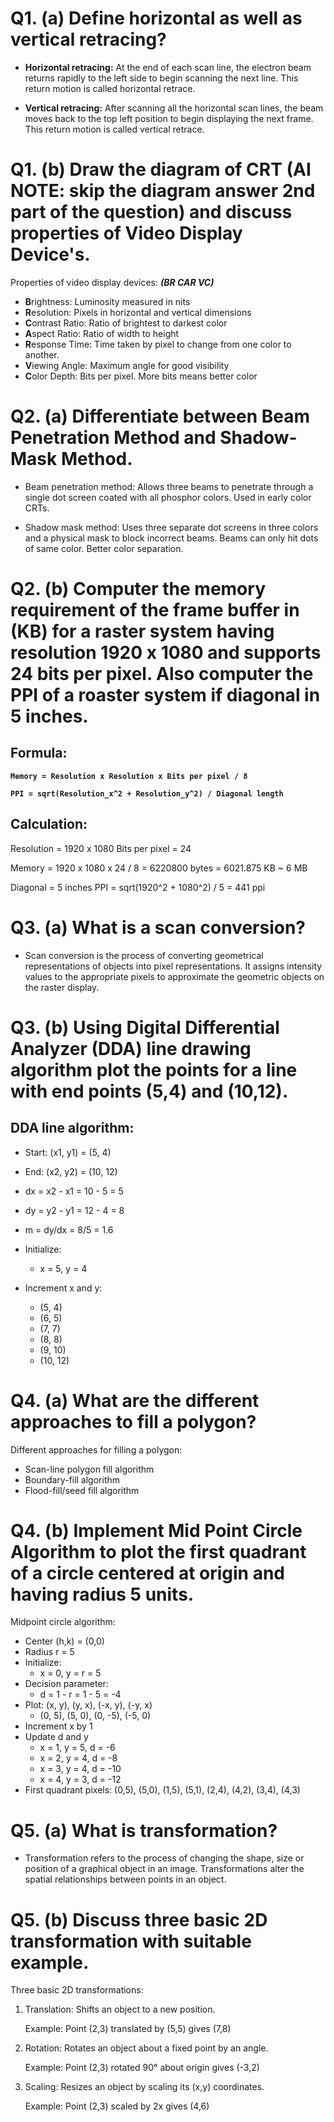 # **Q1. (a) Define horizontal as well as vertical retracing?**

- **Horizontal retracing:** At the end of each scan line, the electron beam returns rapidly to the left side to begin scanning the next line. This return motion is called horizontal retrace. 

- **Vertical retracing:** After scanning all the horizontal scan lines, the beam moves back to the top left position to begin displaying the next frame. This return motion is called vertical retrace.

# **Q1. (b) Draw the diagram of CRT (AI NOTE: skip the diagram answer 2nd part of the question) and discuss properties of Video Display Device's.**

Properties of video display devices: ***(BR CAR VC)***

- **B**rightness: Luminosity measured in nits
- **R**esolution: Pixels in horizontal and vertical dimensions
- **C**ontrast Ratio: Ratio of brightest to darkest color
- **A**spect Ratio: Ratio of width to height
- **R**esponse Time: Time taken by pixel to change from one color to another.
- **V**iewing Angle: Maximum angle for good visibility
- **C**olor Depth: Bits per pixel. More bits means better color

# **Q2. (a) Differentiate between Beam Penetration Method and Shadow-Mask Method.**

- Beam penetration method: Allows three beams to penetrate through a single dot screen coated with all phosphor colors. Used in early color CRTs.

- Shadow mask method: Uses three separate dot screens in three colors and a physical mask to block incorrect beams. Beams can only hit dots of same color. Better color separation.

# **Q2. (b) Computer the memory requirement of the frame buffer in (KB) for a raster system having resolution 1920 x 1080 and supports 24 bits per pixel. Also computer the PPI of a roaster system if diagonal in 5 inches.** 

## Formula: 

**`Memory = Resolution x Resolution x Bits per pixel / 8`**

**`PPI = sqrt(Resolution_x^2 + Resolution_y^2) / Diagonal length`**

## Calculation:

Resolution = 1920 x 1080 
Bits per pixel = 24

Memory = 1920 x 1080 x 24 / 8 
        = 6220800 bytes
        = 6021.875 KB ~ 6 MB

Diagonal = 5 inches
PPI = sqrt(1920^2 + 1080^2) / 5 
      = 441 ppi

# **Q3. (a) What is a scan conversion?**

- Scan conversion is the process of converting geometrical representations of objects into pixel representations. It assigns intensity values to the appropriate pixels to approximate the geometric objects on the raster display.

# **Q3. (b) Using Digital Differential Analyzer (DDA) line drawing algorithm plot the points for a line with end points (5,4) and (10,12).**

## DDA line algorithm: 

- Start: (x1, y1) = (5, 4) 
- End: (x2, y2) = (10, 12)
- dx = x2 - x1 = 10 - 5 = 5
- dy = y2 - y1 = 12 - 4 = 8  
- m = dy/dx = 8/5 = 1.6

- Initialize: 
    - x = 5, y = 4
- Increment x and y:
    - (5, 4)
    - (6, 5)  
    - (7, 7)
    - (8, 8)
    - (9, 10)
    - (10, 12)

# **Q4. (a) What are the different approaches to fill a polygon?**

Different approaches for filling a polygon:

- Scan-line polygon fill algorithm
- Boundary-fill algorithm
- Flood-fill/seed fill algorithm

# **Q4. (b) Implement Mid Point Circle Algorithm to plot the first quadrant of a circle centered at origin and having radius 5 units.**

Midpoint circle algorithm:

- Center (h,k) = (0,0)  
- Radius r = 5
- Initialize: 
    - x = 0, y = r = 5
- Decision parameter:
    - d = 1 - r = 1 - 5 = -4
- Plot: (x, y), (y, x), (-x, y), (-y, x)
    - (0, 5), (5, 0), (0, -5), (-5, 0) 
- Increment x by 1
- Update d and y
    - x = 1, y = 5, d = -6  
    - x = 2, y = 4, d = -8
    - x = 3, y = 4, d = -10  
    - x = 4, y = 3, d = -12
- First quadrant pixels: 
    (0,5), (5,0), (1,5), (5,1), (2,4), (4,2), (3,4), (4,3)

# **Q5. (a) What is transformation?**

- Transformation refers to the process of changing the shape, size or position of a graphical object in an image. Transformations alter the spatial relationships between points in an object.

# **Q5. (b) Discuss three basic 2D transformation with suitable example.**

Three basic 2D transformations:

1. Translation: Shifts an object to a new position.

   Example: Point (2,3) translated by (5,5) gives (7,8) 

2. Rotation: Rotates an object about a fixed point by an angle. 

   Example: Point (2,3) rotated 90° about origin gives (-3,2)

3. Scaling: Resizes an object by scaling its (x,y) coordinates.

   Example: Point (2,3) scaled by 2x gives (4,6)